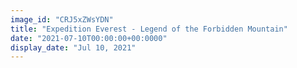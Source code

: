 ```yaml
---
image_id: "CRJ5xZWsYDN"
title: "Expedition Everest - Legend of the Forbidden Mountain"
date: "2021-07-10T00:00:00+00:0000"
display_date: "Jul 10, 2021"
---
```

